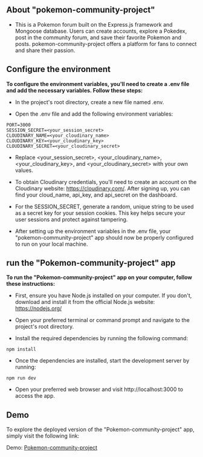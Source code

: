 ## About "pokemon-community-project" 

- This is a Pokemon forum built on the Express.js framework and Mongoose database. Users can create accounts, explore a Pokedex, post in the community forum, and save their favorite Pokemon and posts. pokemon-community-project offers a platform for fans to connect and share their passion.

## Configure the environment

**To configure the environment variables, you'll need to create a .env file and add the necessary variables. Follow these steps:**

- In the project's root directory, create a new file named .env.

- Open the .env file and add the following environment variables:

```
PORT=3000
SESSION_SECRET=<your_session_secret>
CLOUDINARY_NAME=<your_cloudinary_name>
CLOUDINARY_KEY=<your_cloudinary_key>
CLOUDINARY_SECRET=<your_cloudinary_secret>
```

- Replace <your_session_secret>, <your_cloudinary_name>, <your_cloudinary_key>, and <your_cloudinary_secret> with your own values.

- To obtain Cloudinary credentials, you'll need to create an account on the Cloudinary website: https://cloudinary.com/. After signing up, you can find your cloud_name, api_key, and api_secret on the dashboard.

- For the SESSION_SECRET, generate a random, unique string to be used as a secret key for your session cookies. This key helps secure your user sessions and protect against tampering.

- After setting up the environment variables in the .env file, your "pokemon-community-project" app should now be properly configured to run on your local machine.


## run the "Pokemon-community-project" app

**To run the "Pokemon-community-project" app on your computer, follow these instructions:**

- First, ensure you have Node.js installed on your computer. If you don't, download and install it from the official Node.js website: https://nodejs.org/

- Open your preferred terminal or command prompt and navigate to the project's root directory.

- Install the required dependencies by running the following command:

```
npm install
```

- Once the dependencies are installed, start the development server by running:

```
npm run dev
```

- Open your preferred web browser and visit http://localhost:3000 to access the app. 

## Demo
To explore the deployed version of the "Pokemon-community-project" app, simply visit the following link:

Demo: [Pokemon-community-project](https://pokemon-community-project.adaptable.app/)